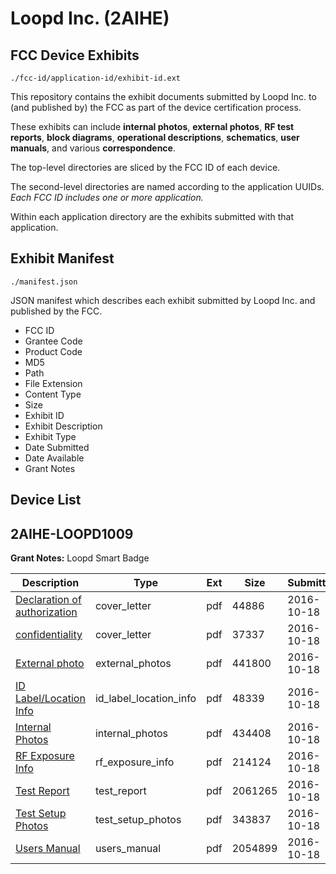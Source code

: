 # Loopd Inc. (2AIHE)
## FCC Device Exhibits

```
./fcc-id/application-id/exhibit-id.ext
```

This repository contains the exhibit documents submitted by Loopd Inc. to (and published by) the FCC as part of the device certification process.

These exhibits can include **internal photos**, **external photos**, **RF test reports**, **block diagrams**, **operational descriptions**, **schematics**, **user manuals**, and various **correspondence**.

The top-level directories are sliced by the FCC ID of each device.

The second-level directories are named according to the application UUIDs. *Each FCC ID includes one or more application.*

Within each application directory are the exhibits submitted with that application. 

## Exhibit Manifest

```
./manifest.json
```

JSON manifest which describes each exhibit submitted by Loopd Inc. and published by the FCC.

- FCC ID
- Grantee Code
- Product Code
- MD5
- Path
- File Extension
- Content Type
- Size
- Exhibit ID
- Exhibit Description
- Exhibit Type
- Date Submitted
- Date Available
- Grant Notes

## Device List
## 2AIHE-LOOPD1009
**Grant Notes:** Loopd Smart Badge

| Description | Type | Ext | Size | Submitted | Available |
| ----------- | ---- | --- | ---- | --------- | --------- |
| [Declaration of authorization](2AIHE-LOOPD1009/49116ca2e07df795ad13f95db7d3aaaa/3166016.pdf) | cover_letter | pdf | 44886 | 2016-10-18 | 2016-10-26 |
| [confidentiality](2AIHE-LOOPD1009/49116ca2e07df795ad13f95db7d3aaaa/3166017.pdf) | cover_letter | pdf | 37337 | 2016-10-18 | 2016-10-26 |
| [External photo](2AIHE-LOOPD1009/49116ca2e07df795ad13f95db7d3aaaa/3166025.pdf) | external_photos | pdf | 441800 | 2016-10-18 | 2017-04-17 |
| [ID Label/Location Info](2AIHE-LOOPD1009/49116ca2e07df795ad13f95db7d3aaaa/3166023.pdf) | id_label_location_info | pdf | 48339 | 2016-10-18 | 2016-10-26 |
| [Internal Photos](2AIHE-LOOPD1009/49116ca2e07df795ad13f95db7d3aaaa/3166024.pdf) | internal_photos | pdf | 434408 | 2016-10-18 | 2017-04-17 |
| [RF Exposure Info](2AIHE-LOOPD1009/49116ca2e07df795ad13f95db7d3aaaa/3166019.pdf) | rf_exposure_info | pdf | 214124 | 2016-10-18 | 2016-10-26 |
| [Test Report](2AIHE-LOOPD1009/49116ca2e07df795ad13f95db7d3aaaa/3166018.pdf) | test_report | pdf | 2061265 | 2016-10-18 | 2016-10-26 |
| [Test Setup Photos](2AIHE-LOOPD1009/49116ca2e07df795ad13f95db7d3aaaa/3166026.pdf) | test_setup_photos | pdf | 343837 | 2016-10-18 | 2017-04-17 |
| [Users Manual](2AIHE-LOOPD1009/49116ca2e07df795ad13f95db7d3aaaa/3166027.pdf) | users_manual | pdf | 2054899 | 2016-10-18 | 2017-04-17 |
